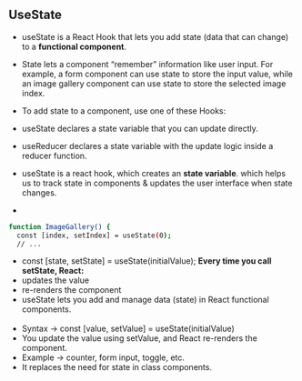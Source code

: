 
## UseState
- useState is a React Hook that lets you add state (data that can change) to a **functional component**.
  
- State lets a component “remember” information like user input. For example, a form component can use state to store the input value, while an image gallery component can use state to store the selected image index.

- To add state to a component, use one of these Hooks:

- useState declares a state variable that you can update directly.
- useReducer declares a state variable with the update logic inside a reducer function.
- useState is a react hook, which creates an **state variable**. which helps us to track state in components & updates the user interface when state changes.
- 

```bash
function ImageGallery() {
  const [index, setIndex] = useState(0);
  // ...
```

- const [state, setState] = useState(initialValue);
**Every time you call setState, React:**
- updates the value
- re-renders the component
- useState lets you add and manage data (state) in React functional components.
  <br>
  <br>
- Syntax → const [value, setValue] = useState(initialValue)
- You update the value using setValue, and React re-renders the component.
- Example → counter, form input, toggle, etc.
- It replaces the need for state in class components.
